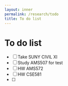 ```yaml
---
layout: inner
permalink: /research/todo
title: To do list
---
```


# To do list
 - [ ] Take SUNY CIVIL XI 
 - [ ] Study AMS507 for test
 - [ ] HW AMS572
 - [ ] HW CSE581
 - [ ] 